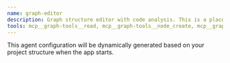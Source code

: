 ```yaml
---
name: graph-editor
description: Graph structure editor with code analysis. This is a placeholder that gets dynamically generated when the app starts based on your project structure.
tools: mcp__graph-tools__read, mcp__graph-tools__node_create, mcp__graph-tools__node_edit, mcp__graph-tools__node_delete, mcp__graph-tools__edge_create, mcp__graph-tools__edge_delete, Read, Glob, Grep
---
```


This agent configuration will be dynamically generated based on your project structure when the app starts.